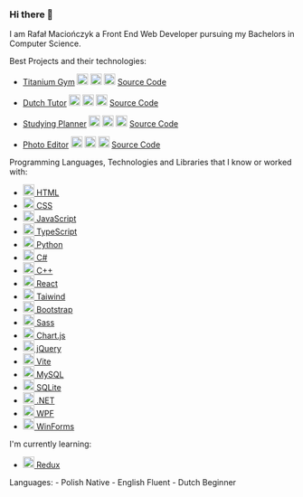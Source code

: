 ### Hi there 👋 
I am Rafał Maciończyk a Front End Web Developer pursuing my Bachelors in Computer Science.

Best Projects and their technologies:

 - [Titanium Gym](https://ravmrafiki.github.io/Titanim-Gym/) <img src="https://skillicons.dev/icons?i=typescript" height="20"/> <img src="https://skillicons.dev/icons?i=react" height="20"/> <img src="https://skillicons.dev/icons?i=sass" height="20"/>
 [Source Code](https://github.com/RavMRafiki/Titanim-Gym)

 - [Dutch Tutor](https://ravmrafiki.github.io/Dutch-Tutor/) <img src="https://skillicons.dev/icons?i=typescript" height="20"/> <img src="https://skillicons.dev/icons?i=react" height="20"/> <img src="https://skillicons.dev/icons?i=tailwind" height="20"/> [Source Code](https://github.com/RavMRafiki/Dutch-Tutor)

 - [Studying Planner](https://ravmrafiki.github.io/studying-planner/) <img src="https://skillicons.dev/icons?i=javascript" height="20"/> <img src="https://skillicons.dev/icons?i=html" height="20"/> <img src="https://skillicons.dev/icons?i=bootstrap" height="20"/> [Source Code](https://github.com/RavMRafiki/studying-planner)

 - [Photo Editor](https://ravmrafiki.github.io/photo-editing-website/) <img src="https://skillicons.dev/icons?i=javascript" height="20"/> <img src="https://skillicons.dev/icons?i=react" height="20"/> <img src="https://skillicons.dev/icons?i=css" height="20"/> [Source Code](https://github.com/RavMRafiki/photo-editor)


Programming Languages, Technologies and Libraries that I know or worked with:
<ul>
  <li>
    <a href="https://html.com/">
<img src="https://skillicons.dev/icons?i=html" data-canonical-src="https://skillicons.dev/icons?i=html" height="20" />
 HTML</a>
      </li>
    <li>
    <a href="https://www.w3.org/">
<img src="https://skillicons.dev/icons?i=css" data-canonical-src="https://skillicons.dev/icons?i=css" height="20" />
 CSS</a>
      </li>
   <li>
    <a href="https://www.javascript.org/">
<img src="https://skillicons.dev/icons?i=javascript" data-canonical-src="https://skillicons.dev/icons?i=javascript" height="20" />
 JavaScript</a>
      </li>
    <li>
  <a href="https://www.typescriptlang.org/">
<img src="https://skillicons.dev/icons?i=typescript" data-canonical-src="https://skillicons.dev/icons?i=typescript" height="20" />
 TypeScript</a>
      </li>
   <li>
    <a href="https://www.python.org/">
<img src="https://skillicons.dev/icons?i=py" data-canonical-src="https://skillicons.dev/icons?i=py" height="20" />
 Python</a>
      </li>  
  <li>
    <a href="https://learn.microsoft.com/pl-pl/dotnet/csharp/">
<img src="https://skillicons.dev/icons?i=cs" data-canonical-src="https://skillicons.dev/icons?i=cs" height="20" />
 C#</a>
      </li>
  <li>
    <a href="https://learn.microsoft.com/pl-pl/cpp/cpp/?view=msvc-170">
<img src="https://skillicons.dev/icons?i=cpp" data-canonical-src="https://skillicons.dev/icons?i=cpp" height="20" />
 C++</a>
      </li>
    <li>
    <a href="https://react.dev/">
<img src="https://skillicons.dev/icons?i=react" data-canonical-src="https://skillicons.dev/icons?i=react" height="20" />
 React</a>
      </li><li>
  <a href="https://tailwindcss.com/">
<img src="https://skillicons.dev/icons?i=tailwind" data-canonical-src="https://skillicons.dev/icons?i=tailwind" height="20" />
 Taiwind</a>
      </li>
  <li>
    <a href="https://getbootstrap.com/">
<img src="https://skillicons.dev/icons?i=bootstrap" data-canonical-src="https://skillicons.dev/icons?i=bootstrap" height="20" />
 Bootstrap</a>
      </li>
  <li>
    <a href="https://sass-lang.com/">
<img src="https://skillicons.dev/icons?i=sass" data-canonical-src="https://skillicons.dev/icons?i=sass" height="20" />
 Sass</a>
      </li>
    <li>
<a href="https://www.chartjs.org/">
<img src="https://www.chartjs.org/img/chartjs-logo.svg" data-canonical-src="https://www.chartjs.org/img/chartjs-logo.svg" height="20" />
 Chart.js</a>
  </li>
   <li>
    <a href="https://jquery.com/">
<img src="https://skillicons.dev/icons?i=jquery" data-canonical-src="https://skillicons.dev/icons?i=jquery" height="20" />
 jQuery</a>
      </li>
     <li>
    <a href="https://vitejs.dev/">
<img src="https://skillicons.dev/icons?i=vite" data-canonical-src="https://skillicons.dev/icons?i=vite" height="20" />
 Vite</a>
      </li>
  <li>
    <a href="https://www.mysql.com/">
<img src="https://skillicons.dev/icons?i=mysql" data-canonical-src="https://skillicons.dev/icons?i=mysql" height="20" />
 MySQL</a>
      </li>
  <li>
        <a href="https://www.sqlite.org/index.html">
<img src="https://skillicons.dev/icons?i=sqlite" data-canonical-src="https://skillicons.dev/icons?i=sqlite" height="20" />
 SQLite</a>
      </li>
  <li>
    <a href="https://learn.microsoft.com/pl-pl/dotnet/">
<img src="https://skillicons.dev/icons?i=dotnet" data-canonical-src="https://skillicons.dev/icons?i=dotnet"  height="20" />
 .NET</a>
      </li>
   <li>
    <a href="https://learn.microsoft.com/pl-pl/dotnet/desktop/wpf/overview/?view=netdesktop-7.0">
<img src="https://www.ritechpune.com/backend/courseicon/WPFLogo.png" data-canonical-src="https://www.ritechpune.com/backend/courseicon/WPFLogo.png"  height="20" />
 WPF</a>
      </li>
  <li>
    <a href="https://learn.microsoft.com/pl-pl/dotnet/desktop/wpf/overview/?view=netdesktop-7.0">
<img src="https://matthiasseys.com/assets/img/logos/logo-winforms.png?h=50766bf2b554451944da996a26a6e055" data-canonical-src="https://matthiasseys.com/assets/img/logos/logo-winforms.png?h=50766bf2b554451944da996a26a6e055"  height="20" />
 WinForms</a>
  </li>
 </ul>
I'm currently learning:
<ul>  
    <li>
    <a href="https://redux.js.org/">
<img src="https://skillicons.dev/icons?i=redux" data-canonical-src="https://skillicons.dev/icons?i=redux" height="20" />
 Redux</a>
      </li>
      </ul>
Languages:
- Polish Native
- English Fluent
- Dutch Beginner

